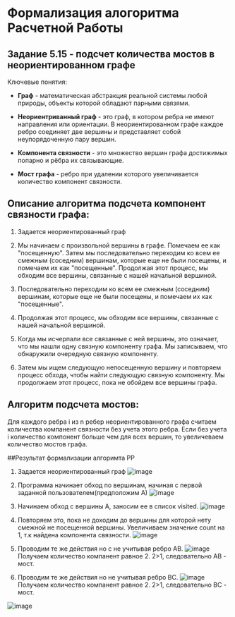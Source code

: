 # Формализация алогоритма Расчетной Работы

## Задание 5.15 - подсчет количества мостов в неориентированном графе

Ключевые понятия:
- **Граф** - математическая абстракция реальной системы любой природы, объекты которой обладают парными связями.

- **Неориентриванный граф**  - это граф, в котором ребра не имеют направления или ориентации. В неориентированном графе каждое ребро соединяет две вершины и представляет собой неупорядоченную пару вершин.

- **Компонента связности** - это множество вершин графа достижимых попарно и рёбра их связывающие.

- **Мост графа** - ребро при удалении которого увеличивается количество компонент связности.

## Описание алгоритма подсчета компонент связности графа:

1. Задается неориентированный граф

2. Мы начинаем с произвольной вершины в графе. Помечаем ее как "посещенную". Затем мы последовательно переходим ко всем ее смежным (соседним) вершинам, которые еще не были посещены, и помечаем их как "посещенные". Продолжая этот процесс, мы обходим все вершины, связанные с нашей начальной вершиной.

3. Последовательно переходим ко всем ее смежным (соседним) вершинам, которые еще не были посещены, и помечаем их как "посещенные".

4. Продолжая этот процесс, мы обходим все вершины, связанные с нашей начальной вершиной.

5. Когда мы исчерпали все связанные с ней вершины, это означает, что мы нашли одну связную компоненту графа. Мы записываем, что обнаружили очередную связную компоненту.

6. Затем мы ищем следующую непосещенную вершину и повторяем процесс обхода, чтобы найти следующую связную компоненту. Мы продолжаем этот процесс, пока не обойдем все вершины графа.

## Алгоритм подсчета мостов:
Для каждого ребра i из n ребер неориентированного графа считаем количества компанент связности без учета этого ребра. Если без учета i количество компонент больше чем для всех вершин, то увеличеваем количество мостов графа.

##Результат формализации алгоримта РР
1. Задается неориентированный граф
![image](https://github.com/iis-32170x/RPIIS/assets/147653635/22732158-b27f-4e53-841d-5af17f13b41c)



2. Программа начинает обход по вершинам, начиная с первой заданной пользователем(предположим А)
![image](https://github.com/iis-32170x/RPIIS/assets/147653635/ef0986fa-74e4-4b08-aa8f-75e7a629ca64)



3. Начинаем обход с вершины A, заносим ее в список visited.
![image](https://github.com/iis-32170x/RPIIS/assets/147653635/e263fb84-f737-46df-b90d-3c10c35fcd5f)





4. Повторяем это, пока не доходим до вершины для которой нету смежной не посещенной вершины. Увеличиваем значение count на 1, т.к найдена компонента связности. 
![image](https://github.com/iis-32170x/RPIIS/assets/147653635/1aa447a5-ebcb-42ba-9461-b3d469b546f1)

5. Проводим те же действия но с не учитывая ребро AB.
![image](https://github.com/iis-32170x/RPIIS/assets/147653635/a5ea5e78-0a58-4742-a279-723b0208b5e4)
Получаем количество компанент равное 2. 2>1, следовательно AB - мост.

6. Проводим те же действия но не учитывая ребро BC.
![image](https://github.com/iis-32170x/RPIIS/assets/147653635/fa751204-3673-40b3-bf38-567976f2ea8c)
Получаем количество компанент равное 2. 2>1, следовательно BC - мост.



![image](https://github.com/iis-32170x/RPIIS/assets/147653635/66b6a858-05cd-470e-a2bb-eae395970df0)













